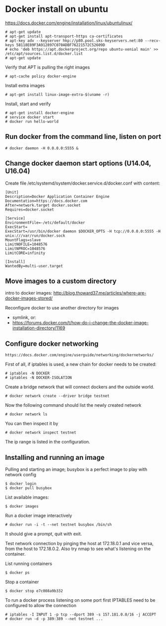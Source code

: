 # Docker install on ubuntu

https://docs.docker.com/engine/installation/linux/ubuntulinux/

    # apt-get update
    # apt-get install apt-transport-https ca-certificates
    # apt-key adv --keyserver hkp://p80.pool.sks-keyservers.net:80 --recv-keys 58118E89F3A912897C070ADBF76221572C52609D
    # echo 'deb https://apt.dockerproject.org/repo ubuntu-xenial main' >> /etc/apt/sources.list.d/docker.list
    # apt-get update
    
Verify that APT is pulling the right images

    # apt-cache policy docker-engine
    
Install extra images

    # apt-get install linux-image-extra-$(uname -r)

Install, start and verify

    # apt-get install docker-engine
    # service docker start
    # docker run hello-world
    
## Run docker from the command line, listen on port

    # docker daemon -H 0.0.0.0:5555 &
    
## Change docker daemon start options (U14.04, U16.04)

Create file /etc/systemd/system/docker.service.d/docker.conf with content:

```
[Unit]
Description=Docker Application Container Engine
Documentation=https://docs.docker.com
After=network.target docker.socket
Requires=docker.socket

[Service]
EnvironmentFile=-/etc/default/docker
ExecStart=
ExecStart=/usr/bin/docker daemon $DOCKER_OPTS -H tcp://0.0.0.0:5555 -H unix:///var/run/docker.sock
MountFlags=slave
LimitNOFILE=1048576
LimitNPROC=1048576
LimitCORE=infinity

[Install]
WantedBy=multi-user.target
```

## Move images to a custom directory

intro to docker images: http://blog.thoward37.me/articles/where-are-docker-images-stored/


Reconfigure docker to use another directory for images
- symlink, or:
- https://forums.docker.com/t/how-do-i-change-the-docker-image-installation-directory/1169


## Configure docker networking

    https://docs.docker.com/engine/userguide/networking/dockernetworks/

First of all, if iptables is used, a new chain for docker needs to be created:

    # iptables -N DOCKER
    # iptables -N DOCKER-ISOLATION

Create a bridge network that will connect dockers and the outside world.

    # docker network create --driver bridge testnet

Now the following command should list the newly created network

    # docker network ls

You can then inspect it by

    # docker network inspect testnet

The ip range is listed in the configuration.

## Installing and running an image

Pulling and starting an image; busybox is a perfect image to play with network config

    $ docker login
    $ docker pull busybox

List available images:

    $ docker images

Run a docker image interactively

    # docker run -i -t --net testnet busybox /bin/sh

It should give a prompt, quit with exit.

Test network connection by pinging the host at 172.18.0.1 and vice versa, from the host to 172.18.0.2. Also try nmap to see what's listening on the container.

List running containers

    $ docker ps

Stop a container

    $ docker stop e7c008a9b332

To run a docker process listening on some port first IPTABLES need to be configured to allow the connection

    # iptables -I INPUT 1 -p tcp --dport 389 -s 157.181.0.0/16 -j ACCEPT
    # docker run -d -p 389:389 --net testnet ...
